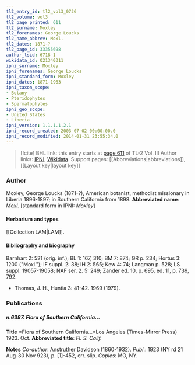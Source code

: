 ```yaml
---
tl2_entry_id: tl2_vol3_0726
tl2_volume: vol3
tl2_page_printed: 611
tl2_surname: Moxley
tl2_forenames: George Loucks
tl2_name_abbrev: Moxl.
tl2_dates: 1871-?
tl2_page_id: 33355698
author_lsid: 6718-1
wikidata_id: Q21340311
ipni_surname: Moxley
ipni_forenames: George Loucks
ipni_standard_form: Moxley
ipni_dates: 1871-1963
ipni_taxon_scope: 
- Botany
- Pteridophytes
- Spermatophytes
ipni_geo_scope: 
- United States
- Liberia
ipni_version: 1.1.1.1.2.1
ipni_record_created: 2003-07-02 00:00:00.0
ipni_record_modified: 2014-01-31 23:55:34.0
---
```


> [!cite] BHL link: this entry starts at [page 611](https://www.biodiversitylibrary.org/page/33355698) of TL-2 Vol. III
> Author links: [IPNI](https://www.ipni.org/a/6718-1), [Wikidata](https://www.wikidata.org/wiki/Q21340311). Support pages: [[Abbreviations|abbreviations]], [[Layout key|layout key]]

### Author

Moxley, George Loucks (1871-?), American botanist, methodist missionary in Liberia 1896-1897; in Southern California from 1898. 
**Abbreviated name**: *Moxl.* \[standard form in IPNI: *Moxley*\]

#### Herbarium and types

[[Collection LAM|LAM]].

#### Bibliography and biography

Barnhart 2: 521 (orig. inf.); BL 1: 167, 310; BM 7: 874; GR p. 234; Hortus 3: 1200 ("Moxl."); IF suppl. 2: 38; IH 2: 565; Kew 4: 74; Langman p. 528; LS suppl. 19057-19058; NAF ser. 2. 5: 249; Zander ed. 10, p. 695, ed. 11, p. 739, 792.
- Thomas, J. H., Huntia 3: 41-42. 1969 (1979).

### Publications

##### n.6387. Flora of Southern California...

**Title**
*Flora of Southern California...*Los Angeles (Times-Mirror Press) 1923. Oct.
**Abbreviated title**: *Fl. S. Calif.*

**Notes**
*Co-author*: Anstruther Davidson (1860-1932).
*Publ*.: 1923 (NY rd 21 Aug-30 Nov 923), p. \[1\]-452, err. slip. *Copies*: MO, NY.

